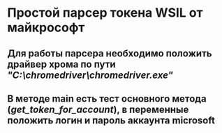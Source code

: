 # Простой парсер токена WSIL от майкрософт

## Для работы парсера необходимо положить драйвер хрома по пути _"C:\\chromedriver\\chromedriver.exe"_
## В методе main есть тест основного метода (_get_token_for_account_), в переменные положить логин и пароль аккаунта microsoft